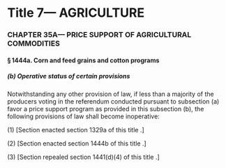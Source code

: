 
# Title 7— AGRICULTURE
### CHAPTER 35A— PRICE SUPPORT OF AGRICULTURAL COMMODITIES
#### § 1444a. Corn and feed grains and cotton programs
##### (b) Operative status of certain provisions

Notwithstanding any other provision of law, if less than a majority of the producers voting in the referendum conducted pursuant to subsection (a) favor a price support program as provided in this subsection (b), the following provisions of law shall become inoperative:

(1) [Section enacted section 1329a of this title .]

(2) [Section enacted section 1444b of this title .]

(3) [Section repealed section 1441(d)(4) of this title .]

